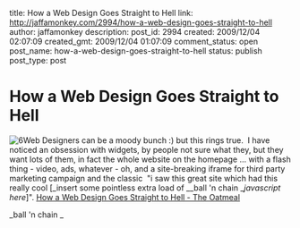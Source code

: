 title: How a Web Design Goes Straight to Hell
link: http://jaffamonkey.com/2994/how-a-web-design-goes-straight-to-hell
author: jaffamonkey
description: 
post_id: 2994
created: 2009/12/04 02:07:09
created_gmt: 2009/12/04 01:07:09
comment_status: open
post_name: how-a-web-design-goes-straight-to-hell
status: publish
post_type: post

# How a Web Design Goes Straight to Hell

![6](http://blog.jaffamonkey.com/files/2009/12/6-150x150.jpg)Web Designers can be a moody bunch :) but this rings true.  I have noticed an obsession with widgets, by people not sure what they, but they want lots of them, in fact the whole website on the homepage ... with a flash thing - video, ads, whatever - oh, and a site-breaking iframe for third party marketing campaign and the classic  "i saw this great site which had this really cool [_insert some pointless extra load of __ball 'n chain __javascript here_]". [How a Web Design Goes Straight to Hell - The Oatmeal](http://theoatmeal.com/comics/design_hell)

_ball 'n chain _